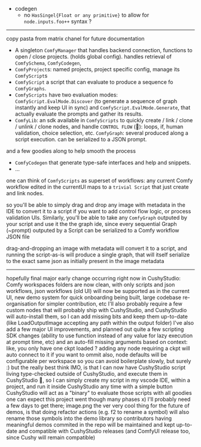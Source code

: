 -   codegen
    -   no `HasSingel{Float or any primitive}` to allow for `node.inputs.foo++` syntax ?

<!-- - find a way to execute -->

---

copy pasta from matrix chanel for future documentation

-   A singleton `ComfyManager` that handles backend connection, functions to open / close projects. (holds global config). handles retrieval of `ComfySchema`, `ComfyCodegen`,
-   `ComfyProject`s: named projects, project specific config, manage its `ComfyScript`s
-   `ComfyScript` a script that can evaluate to produce a sequence fo `ComfyGraphs`.
-   `ComfyScripts` have two evaluation modes: `ComfyScript.EvalMode.Discover` (to generate a sequence of graph instantly and keep UI in sync) and `ComfyScript.EvalMode.Generate`, that actually evaluate the prompts and gather its results.
-   `ComfyLib`: an sdk available in `ComfyScripts` to quickly create / link / clone / unlink / clone nodes, and handle `CONTROL FLOW` (🎉): loops, if, human validation, choice selection, etc.
    `ComfyGraph`: several produced along a script execution. can be serialized to a JSON prompt.

and a few goodies along to help smooth the process

-   `ComfyCodegen` that generate type-safe interfaces and help and snippets.
-   ...

one can think of `ComfyScripts` as superset of workflows: any current Comfy workflow edited in the currentUI maps to a `trivial Script` that just create and link nodes.

so you'll be able to simply drag and drop any image with metadata in the IDE to convert it to a script if you want to add control flow logic, or process validation UIs.
Similarly, you'll be able to take any `ComfyGraph` outputed by your script and use it the the graph ide, since every sequential Graph (~prompt) outputed by a Script can be serialized to a Comfy workflow JSON file

drag-and-dropping an image with metadata will convert it to a script, and running the script-as-is will produce a single graph, that will itself serialize to the exact same json as initially present in the image metadata

---

hopefully final major early change occurring right now in CushyStudio:
Comfy workspaces folders are now clean, with only scripts and json workflows, json workflows (old UI) will now be supported as in the current UI, new demo system for quick onboarding being built, large codebase re-organisation for simpler contribution, etc
I'll also probably require a few custom nodes that will probably ship with CushyStudio, and CushyStudio will auto-install them, so I can add missing bits and keep them up-to-date (like LoadOutputImage accepting any path within the output folder)
I've also add a few major UI improvements, and planned out quite a few scripting SDK changes (ability to use function instead of any value for lazy execution at prompt time, etc)
and an auto-fill missing arguments based on context: like, you only have one ckpt loaded ? adding any node requiring a ckpt will auto connect to it if you want to ommit
also, node defaults will be configurable per workspace
so you can avoid boilerplate
slowly, but surely :)
but the really best think IMO, is that I can now have CushyStudio script living type-checked outside of CushyStudio, and execute them in CushyStudio 🎉, so I can simply create my script in my vscode IDE, within a project, and run it inside CushyStudio any time with a simple button
CushyStudio will act as a "binary" to evaluate those scripts
with all goodies one can expect
this project went though many phases x)
I'll probably need a few days to get there;
image.png
the ver very cool thing for the future of demos, is that doing refactor actions (e.g. f2 to rename a symbol) will also rename those symbols into the demo library
so contributors having meaningful demos commited in the repo will be maintained and kept up-to-date and compatible with CushyStudio releases
(and ComfyUI release too, since Cushy will remain compatible)

